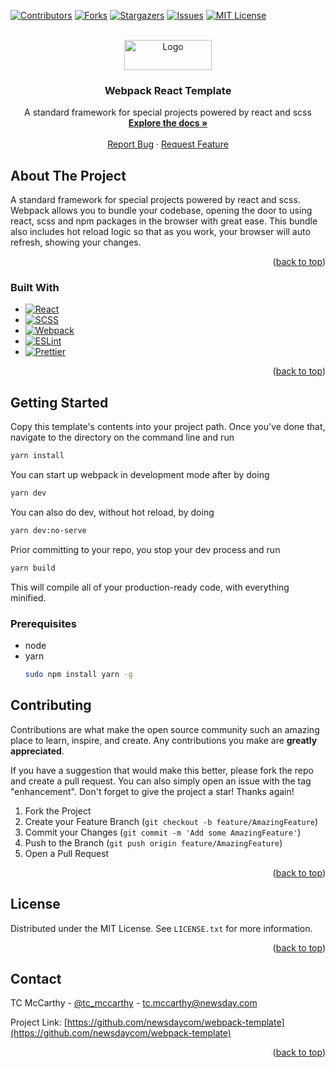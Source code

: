 <!-- Improved compatibility of back to top link: See: https://github.com/othneildrew/Best-README-Template/pull/73 -->

<a name="readme-top"></a>

<!--
*** Thanks for checking out the Best-README-Template. If you have a suggestion
*** that would make this better, please fork the repo and create a pull request
*** or simply open an issue with the tag "enhancement".
*** Don't forget to give the project a star!
*** Thanks again! Now go create something AMAZING! :D
-->

<!-- PROJECT SHIELDS -->
<!--
*** I'm using markdown "reference style" links for readability.
*** Reference links are enclosed in brackets [ ] instead of parentheses ( ).
*** See the bottom of this document for the declaration of the reference variables
*** for contributors-url, forks-url, etc. This is an optional, concise syntax you may use.
*** https://www.markdownguide.org/basic-syntax/#reference-style-links
-->

[![Contributors][contributors-shield]][contributors-url]
[![Forks][forks-shield]][forks-url]
[![Stargazers][stars-shield]][stars-url]
[![Issues][issues-shield]][issues-url]
[![MIT License][license-shield]][license-url]

<!-- PROJECT LOGO -->
<br />
<div align="center">
  <a href="https://github.com/newsdaycom/webpack-template">
    <img src="https://www.newsday.com/img/newsdayLogo.svg" alt="Logo" width="140" height="48">
  </a>

<h3 align="center">Webpack React Template</h3>

  <p align="center">
    A standard framework for special projects powered by react and scss
    <br />
    <a href="https://github.com/newsdaycom/webpack-template"><strong>Explore the docs »</strong></a>
    <br />
    <br />
    <a href="https://github.com/newsdaycom/webpack-template/issues">Report Bug</a>
    ·
    <a href="https://github.com/newsdaycom/webpack-template/issues">Request Feature</a>
  </p>
</div>

<!-- ABOUT THE PROJECT -->

## About The Project

A standard framework for special projects powered by react and scss. Webpack allows you to bundle your codebase, opening the door to using react, scss and npm packages in the browser with great ease. This bundle also includes hot reload logic so that as you work, your browser will auto refresh, showing your changes.

<p align="right">(<a href="#readme-top">back to top</a>)</p>

### Built With

- [![React][react.js]][react-url]
- [![SCSS][scss]][scss-url]
- [![Webpack][webpack]][webpack-url]
- [![ESLint][eslint]][eslint-url]
- [![Prettier][prettier]][prettier-url]

<p align="right">(<a href="#readme-top">back to top</a>)</p>

<!-- GETTING STARTED -->

## Getting Started

Copy this template's contents into your project path. Once you've done that, navigate to the directory on the command line and run

```sh
yarn install
```

You can start up webpack in development mode after by doing

```sh
yarn dev
```

You can also do dev, without hot reload, by doing

```sh
yarn dev:no-serve
```

Prior committing to your repo, you stop your dev process and run

```sh
yarn build
```

This will compile all of your production-ready code, with everything minified.

### Prerequisites

- node
- yarn
  ```sh
  sudo npm install yarn -g
  ```

<!-- CONTRIBUTING -->

## Contributing

Contributions are what make the open source community such an amazing place to learn, inspire, and create. Any contributions you make are **greatly appreciated**.

If you have a suggestion that would make this better, please fork the repo and create a pull request. You can also simply open an issue with the tag "enhancement".
Don't forget to give the project a star! Thanks again!

1. Fork the Project
2. Create your Feature Branch (`git checkout -b feature/AmazingFeature`)
3. Commit your Changes (`git commit -m 'Add some AmazingFeature'`)
4. Push to the Branch (`git push origin feature/AmazingFeature`)
5. Open a Pull Request

<p align="right">(<a href="#readme-top">back to top</a>)</p>

<!-- LICENSE -->

## License

Distributed under the MIT License. See `LICENSE.txt` for more information.

<p align="right">(<a href="#readme-top">back to top</a>)</p>

<!-- CONTACT -->

## Contact

TC McCarthy - [@tc_mccarthy](https://twitter.com/tc_mccarthy) - tc.mccarthy@newsday.com

Project Link: [https://github.com/newsdaycom/webpack-template](https://github.com/newsdaycom/webpack-template)

<p align="right">(<a href="#readme-top">back to top</a>)</p>

<!-- MARKDOWN LINKS & IMAGES -->
<!-- https://www.markdownguide.org/basic-syntax/#reference-style-links -->

[contributors-shield]: https://img.shields.io/github/contributors/newsdaycom/webpack-template.svg?style=for-the-badge
[contributors-url]: https://github.com/newsdaycom/webpack-template/graphs/contributors
[forks-shield]: https://img.shields.io/github/forks/newsdaycom/webpack-template.svg?style=for-the-badge
[forks-url]: https://github.com/newsdaycom/webpack-template/network/members
[stars-shield]: https://img.shields.io/github/stars/newsdaycom/webpack-template.svg?style=for-the-badge
[stars-url]: https://github.com/newsdaycom/webpack-template/stargazers
[issues-shield]: https://img.shields.io/github/issues/newsdaycom/webpack-template.svg?style=for-the-badge
[issues-url]: https://github.com/newsdaycom/webpack-template/issues
[license-shield]: https://img.shields.io/github/license/newsdaycom/webpack-template.svg?style=for-the-badge
[license-url]: https://github.com/newsdaycom/webpack-template/blob/master/LICENSE.txt
[linkedin-shield]: https://img.shields.io/badge/-LinkedIn-black.svg?style=for-the-badge&logo=linkedin&colorB=555
[linkedin-url]: https://linkedin.com/in/newsday
[product-screenshot]: images/screenshot.png
[next.js]: https://img.shields.io/badge/next.js-000000?style=for-the-badge&logo=nextdotjs&logoColor=white
[next-url]: https://nextjs.org/
[react.js]: https://img.shields.io/badge/React-20232A?style=for-the-badge&logo=react&logoColor=61DAFB
[react-url]: https://reactjs.org/
[scss]: https://img.shields.io/badge/SCSS-20232A?style=for-the-badge&logo=sass&logoColor=61DAFB
[scss-url]: https://sass-lang.com/
[webpack]: https://img.shields.io/badge/Webpack-20232A?style=for-the-badge&logo=webpack&logoColor=61DAFB
[webpack-url]: https://webpack.js.org/
[eslint]: https://img.shields.io/badge/ESLint-20232A?style=for-the-badge&logo=eslint&logoColor=61DAFB
[eslint-url]: https://eslint.org/
[prettier]: https://img.shields.io/badge/Prettier-20232A?style=for-the-badge&logo=prettier&logoColor=61DAFB
[prettier-url]: https://prettier.io/

